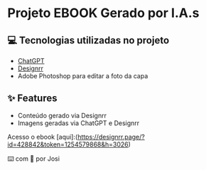 
# Projeto EBOOK Gerado por I.A.s


## 💻 Tecnologias utilizadas no projeto

- [ChatGPT](https://chat.openai.com/) 
- [Designrr](https://app.designrr.io/)
- Adobe Photoshop para editar a foto da capa

## ✨ Features

- Conteúdo gerado via Designrr
- Imagens geradas via ChatGPT e Designrr

Acesso o ebook [aqui]:(https://designrr.page/?id=428842&token=1254579868&h=3026)

⌨️ com 💜 por Josi
